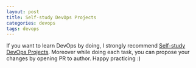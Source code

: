 ```yaml
---
layout: post
title: Self-study DevOps Projects
categories: devops
tags: devops
---
```


If you want to learn DevOps by doing, I strongly recommend [Self-study DevOps Projects](https://selfstudy.cloudowski.com/). Moreover while doing each task, you can propose your changes by opening PR to author. Happy practicing :)